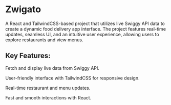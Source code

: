 # Zwigato
 A React and TailwindCSS-based project that utilizes live Swiggy API data to create a dynamic food delivery app interface. The project features real-time updates, seamless UI, and an intuitive user experience, allowing users to explore restaurants and view menus.

## Key Features:

Fetch and display live data from Swiggy API.

User-friendly interface with TailwindCSS for responsive design.

Real-time restaurant and menu updates.

Fast and smooth interactions with React.



